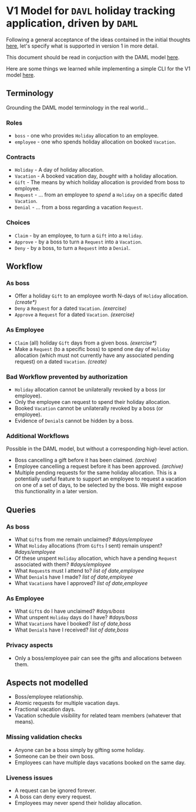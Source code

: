 

# V1 Model for `DAVL` holiday tracking application, driven by `DAML`

Following a general acceptance of the ideas contained in the initial thoughts
[here](/notes/model-early-thoughts.md),
let's specify what is supported in version 1 in more detail.

This document should be read in conjuction with the DAML model
[here](/daml/Model.daml).

Here are some things we learned while implementing a simple CLI for the V1 model
[here](/notes/v1-learnings.md).


## Terminology

Grounding the DAML model terminology in the real world...

### Roles

- `boss` - one who provides `Holiday` allocation to an employee.
- `employee` - one who spends holiday allocation on booked `Vacation`.

### Contracts

- `Holiday` - A day of holiday allocation.
- `Vacation` - A booked vacation day, _bought_ with a holiday allocation.
- `Gift` -  The means by which holiday allocation is provided from boss to employee.
- `Request` - ... from an employee to _spend_ a `Holiday` on a specific dated `Vacation`.
- `Denial` - ... from a boss regarding a vacation `Request`.

### Choices

- `Claim` - by an employee, to turn a `Gift` into a `Holiday`.
- `Approve` - by a boss to turn a `Request` into a `Vacation`.
- `Deny` - by a boss, to turn a `Request` into a `Denial`.

## Workflow

### As boss

- Offer a holiday `Gift` to an employee worth N-days of `Holiday` allocation. _(create*)_
- `Deny` a `Request` for a dated `Vacation`. _(exercise)_
- `Approve` a `Request` for a dated `Vacation`. _(exercise)_

### As Employee

- `Claim` (all) holiday `Gift` days from a given boss. _(exercise*)_
- Make a `Request` (to a specific boss) to spend one day of `Holiday` allocation (which must not currently have any associated pending request) on a dated `Vacation`. _(create)_


### Bad Workflow prevented by authorization

- `Holiday` allocation cannot be unilaterally revoked by a boss (or employee).
- Only the employee can request to spend their holiday allocation.
- Booked `Vacation` cannot be unilaterally revoked by a boss (or employee).
- Evidence of `Denial`s cannot be hidden by a boss.

### Additional Workflows

Possible in the DAML model, but without a corresponding high-level action.

- Boss cancelling a gift before it has been claimed. _(archive)_
- Employee cancelling a request before it has been approved. _(archive)_
- Multiple pending requests for the same holiday allocation. This is a potentially useful feature to support an employee to request a vacation on one of a set of days, to be selected by the boss. We might expose this functionality in a later version.


## Queries

### As boss

- What `Gift`s from me remain unclaimed? _#days/employee_
- What `Holiday` allocations (from `Gifts` I sent) remain unspent? _#days/employee_
- Of these unspent `Holiday` allocation, which have a pending `Request` associated with them? _#days/employee_
- What `Request`s must I attend to? _list of date,employee_
- What `Denial`s have I made? _list of date,employee_
- What `Vacation`s have I approved? _list of date,employee_

### As Employee

- What `Gift`s do I have unclaimed? _#days/boss_
- What unspent `Holiday` days do I have? _#days/boss_
- What `Vacation`s have I booked? _list of date,boss_
- What `Denial`s have I received? _list of date,boss_

### Privacy aspects

- Only a boss/employee pair can see the gifts and allocations between them.


## Aspects not modelled

- Boss/employee relationship.
- Atomic requests for multiple vacation days.
- Fractional vacation days.
- Vacation schedule visibility for related team members (whatever that means).

### Missing validation checks

- Anyone can be a boss simply by gifting some holiday.
- Someone can be their own boss.
- Employees can have multiple days vacations booked on the same day.

### Liveness issues

- A request can be ignored forever.
- A boss can deny every request.
- Employees may never spend their holiday allocation.
